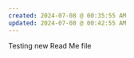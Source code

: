 ```yaml
---
created: 2024-07-08 @ 00:35:55 AM
updated: 2024-07-08 @ 00:42:55 AM
---
```

Testing new Read Me file